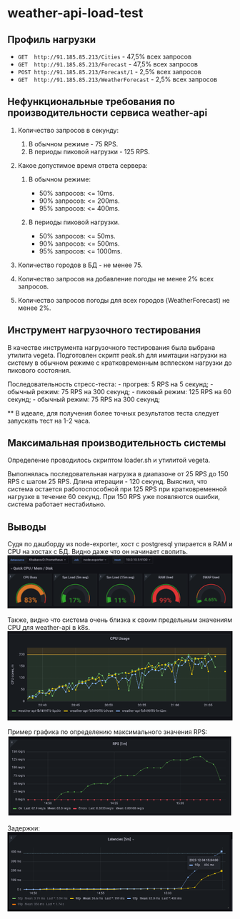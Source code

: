 # weather-api-load-test

## Профиль нагрузки

- `GET  http://91.185.85.213/Cities`          - 47,5% всех запросов
- `GET  http://91.185.85.213/Forecast`        - 47,5% всех запросов
- `POST http://91.185.85.213/Forecast/1`      - 2,5%  всех запросов
- `GET  http://91.185.85.213/WeatherForecast` - 2,5%  всех запросов

## Нефункциональные требования по производительности сервиса weather-api

1. Количество запросов в секунду:

   1. В обычном режиме - 75 RPS.
   2. В периоды пиковой нагрузки - 125 RPS.

2. Какое допустимое время ответа сервера:

    1. В обычном режиме:
        - 50% запросов: <= 10ms.
        - 90% запросов: <= 200ms.
        - 95% запросов: <= 400ms.

    2. В периоды пиковой нагрузки.
        - 50% запросов: <= 50ms.
        - 90% запросов: <= 500ms.
        - 95% запросов: <= 1000ms.

3. Количество городов в БД - не менее 75.
4. Количество запросов на добавление погоды не менее 2% всех запросов.
5. Количество запросов погоды для всех городов (WeatherForecast) не менее 2%.

## Инструмент нагрузочного тестирования

В качестве инструмента нагрузочного тестирования была выбрана утилита vegeta.
Подготовлен скрипт peak.sh для имитации нагрузки на систему в обычном режиме с кратковременным всплеском нагрузки до пикового состояния. 

Последовательность стресс-теста:
    - прогрев: 5 RPS на 5 секунд;
    - обычный режим: 75 RPS на 300 секунд; 
    - пиковый режим: 125 RPS на 60 секунд;
    - обычный режим: 75 RPS на 300 секунд;

** В идеале, для получения более точных результатов теста следует запускать тест на 1-2 часа. 

## Максимальная производительность системы 

Определение проводилось скриптом loader.sh и утилитой vegeta.

Выполнялась последовательная нагрузка в диапазоне от 25 RPS до 150 RPS с шагом 25 RPS. Длина итерации - 120 секунд.
Выяснил, что система остается работоспособной при 125 RPS при кратковременной нагрузке в течение 60 секунд.
При 150 RPS уже появляются ошибки, система работает нестабильно.

## Выводы

Судя по дашборду из node-exporter, хост с postgresql упирается в RAM и CPU на хостах с БД. Видно даже что он начинает свопить.  
![Alt text](<cpu-mem-swap.png>)

Также, видно что система очень близка к своим предельным значениям CPU для weather-api в k8s.  
![Alt text](<k8s-api-cpu.png>)

Пример графика по определению максимального значения RPS:  
![Alt text](<max_rps.png>)

Задержки:  
![Alt text](<latencies.png>)